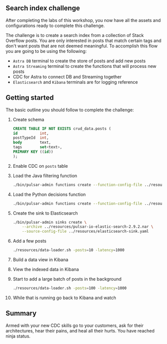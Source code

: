 
## Search index challenge

After completing the labs of this workshop, you now have all the assets and configurations ready to complete this challenge.

The challenge is to create a search index from a collection of Stack Overflow posts. You are only interested in posts that match certain tags and don't want posts that are not deemed meaningful. To accomplish this flow you are going to be using the following:

- `Astra DB` terminal to create the store of posts and add new posts
- `Astra Streaming` terminal to create the functions that will process new posts
- CDC for Astra to connect DB and Streaming together
- `Elasticsearch` and `Kibana` terminals are for logging reference

## Getting started

The basic outline you should follow to complete the challenge:

1. Create schema

    ```sql
    CREATE TABLE IF NOT EXISTS crud_data.posts (
    id          int,
    postTypeId  int,
    body        text,
    tags        set<text>,
    PRIMARY KEY ((id))
    );
    ```

1. Enable CDC on `posts` table

1. Load the Java filtering function

    ```bash
    ./bin/pulsar-admin functions create --function-config-file ../resources/tags-function.yaml
    ```

1. Load the Python decisions function

    ```bash
    ./bin/pulsar-admin functions create --function-config-file ../resources/decisions-function.yaml
    ```

1. Create the sink to Elasticsearch

    ```bash
    ./bin/pulsar-admin sinks create \
        --archive ../resources/pulsar-io-elastic-search-2.9.2.nar \
        --source-config-file ../resources/elasticsearch-sink.yaml
    ```

1. Add a few posts

    ```bash
    ./resources/data-loader.sh -posts=10 -latency=1000
    ```

1. Build a data view in Kibana

1. View the indexed data in Kibana

1. Start to add a large batch of posts in the background

    ```bash
    ./resources/data-loader.sh -posts=100 -latency=1000
    ```

1. While that is running go back to Kibana and watch

## Summary

Armed with your new CDC skills go to your customers, ask for their architectures, hear their pains, and heal all their hurts. You have reached ninja status.
